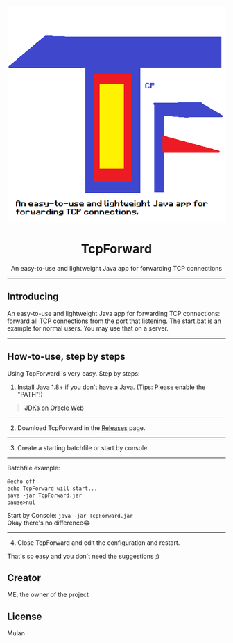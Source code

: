 


<!-- Sorry for the rubbish HTML and md -->
<div align="center">
  <img src="https://raw.githubusercontent.com/SkidMeow/TcpForward/refs/heads/main/image.png">
  <h1>
    TcpForward
  </h1>
  <span>An easy-to-use and lightweight Java app for forwarding TCP connections</span>
</div>

---

## Introducing

An easy-to-use and lightweight Java app for forwarding TCP connections: forward all TCP connections from the port that listening.
The start.bat is an example for normal users.
You may use that on a server.

---
## How-to-use, step by steps
Using TcpForward is very easy. Step by steps:
1. Install Java 1.8+ if you don't have a Java. (Tips: Please enable the "PATH"!)

> [JDKs on Oracle Web](https://www.oracle.com/java/technologies/downloads/)
---
2. Download TcpForward in the [Releases](https://github.com/SkidMeow/TcpForward/releases) page.
---
3. Create a starting batchfile or start by console.
---
Batchfile example:
```batchfile
@echo off
echo TcpForward will start...
java -jar TcpForward.jar
pause>nul
```
Start by Console:
`java -jar TcpForward.jar`
<br>
Okay there's no difference😂

---
4. Close TcpForward and edit the configuration and restart.


That's so easy and you don't need the suggestions ;)
## Creator
ME, the owner of the project

## License
Mulan





